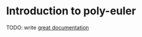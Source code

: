 # Introduction to poly-euler

TODO: write [great documentation](http://jacobian.org/writing/great-documentation/what-to-write/)
